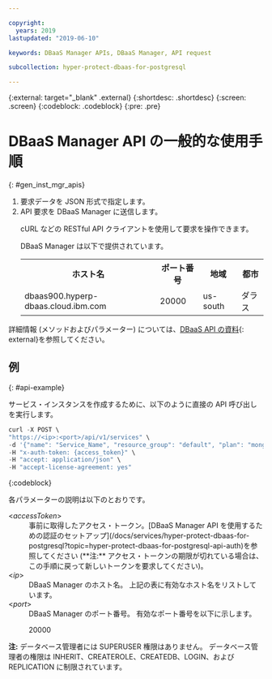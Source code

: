 ```yaml
---

copyright:
  years: 2019
lastupdated: "2019-06-10"

keywords: DBaaS Manager APIs, DBaaS Manager, API request

subcollection: hyper-protect-dbaas-for-postgresql

---
```


{:external: target="_blank" .external}
{:shortdesc: .shortdesc}
{:screen: .screen}
{:codeblock: .codeblock}
{:pre: .pre}


# DBaaS Manager API の一般的な使用手順
{: #gen_inst_mgr_apis}
<ol>
<li>要求データを JSON 形式で指定します。
</li>
<li>API 要求を DBaaS Manager に送信します。
<p>cURL などの RESTful API クライアントを使用して要求を操作できます。
</p>
<p>DBaaS Manager は以下で提供されています。
<table>
  <tr>
    <th> ホスト名 </th>
    <th> ポート番号 </th>
    <th> 地域 </th>
    <th> 都市 </th>
  </tr>
  <tr>
    <td> dbaas900.hyperp-dbaas.cloud.ibm.com </td>
    <td> 20000 </td>
    <td> us-south </td>
    <td> ダラス </td>
  </tr>
</table>
</p>	 
</li>
</ol>

詳細情報 (メソッドおよびパラメーター) については、[DBaaS API の資料](https://{DomainName}/apidocs/hyperp-dbaas){: external}を参照してください。

## 例
{: #api-example}

サービス・インスタンスを作成するために、以下のように直接の API 呼び出しを実行します。

```javascript
curl -X POST \
"https://<ip>:<port>/api/v1/services" \
-d '{"name": "Service_Name", "resource_group": "default", "plan": "mongodb-free", "admin_name": "admin", "password": "passw0rd_for_adm"}'
-H "x-auth-token: {access_token}" \
-H "accept: application/json" \
-H "accept-license-agreement: yes"
```
{:codeblock}

各パラメーターの説明は以下のとおりです。
<dl>
<dt> &lt;<em>accessToken</em>&gt; </dt>
<dd>事前に取得したアクセス・トークン。[DBaaS Manager API を使用するための認証のセットアップ](/docs/services/hyper-protect-dbaas-for-postgresql?topic=hyper-protect-dbaas-for-postgresql-api-auth)を参照してください (**注:** アクセス・トークンの期限が切れている場合は、この手順に戻って新しいトークンを要求してください)。</dd>
<dt> &lt;<em>ip</em>&gt; </dt>
<dd>DBaaS Manager のホスト名。 上記の表に有効なホスト名をリストしています。
</dd>
<dt> &lt;<em>port</em>&gt; </dt>
<dd>DBaaS Manager のポート番号。 有効なポート番号を以下に示します。
<p>20000</p>
</dd>
</dl>

**注:** データベース管理者には SUPERUSER 権限はありません。
データベース管理者の権限は INHERIT、CREATEROLE、CREATEDB、LOGIN、および REPLICATION に制限されています。
